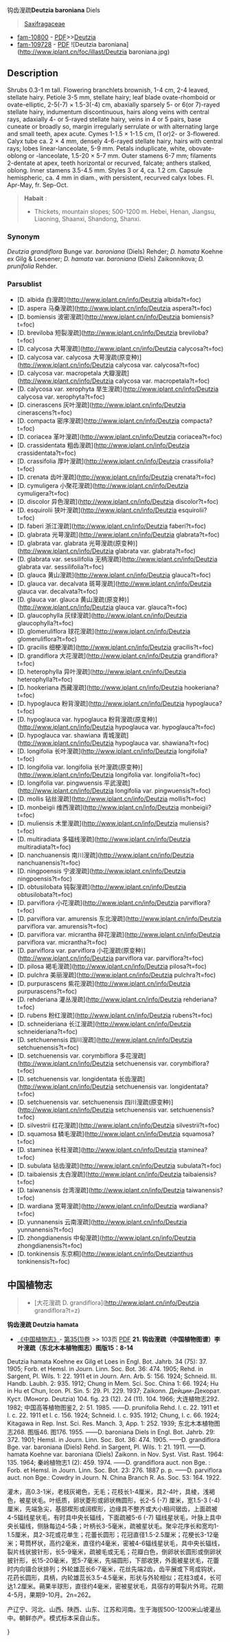 钩齿溲疏**Deutzia baroniana** Diels

> [Saxifragaceae](http://www.iplant.cn/info/Saxifragaceae?t=foc)
* [fam-10800](http://www.iplant.cn/foc/fam/10800) - [PDF](http://www.iplant.cn/foc/pdf/Saxifragaceae.pdf)>>[Deutzia](http://www.iplant.cn/info/Deutzia?t=foc)
* [fam-109728](http://www.iplant.cn/foc/fam/109728) - [PDF](http://www.iplant.cn/foc/pdf/Deutzia.pdf)
![Deutzia baroniana](http://www.iplant.cn/foc/illast/Deutzia baroniana.jpg)

## Description

Shrubs 0.3-1 m tall. Flowering branchlets brownish, 1-4 cm, 2-4 leaved, stellate hairy. Petiole 3-5 mm, stellate hairy; leaf blade ovate-rhomboid or ovate-elliptic, 2-5(-7) × 1.5-3(-4) cm, abaxially sparsely 5- or 6(or 7)-rayed stellate hairy, indumentum discontinuous, hairs along veins with central rays, adaxially 4- or 5-rayed stellate hairy, veins in 4 or 5 pairs, base cuneate or broadly so, margin irregularly serrulate or with alternating large and small teeth, apex acute. Cymes 1-1.5 × 1-1.5 cm, (1 or)2- or 3-flowered. Calyx tube ca. 2 × 4 mm, densely 4-6-rayed stellate hairy, hairs with central rays; lobes linear-lanceolate, 5-9 mm. Petals induplicate, white, obovate-oblong or -lanceolate, 1.5-20 × 5-7 mm. Outer stamens 6-7 mm; filaments 2-dentate at apex, teeth horizontal or recurved, falcate; anthers stalked, oblong. Inner stamens 3.5-4.5 mm. Styles 3 or 4, ca. 1.2 cm. Capsule hemispheric, ca. 4 mm in diam., with persistent, recurved calyx lobes. Fl. Apr-May, fr. Sep-Oct.


> **Habait** : 
>* Thickets, mountain slopes; 500-1200 m. Hebei, Henan, Jiangsu, Liaoning, Shaanxi, Shandong, Shanxi.

### Synonym
*Deutzia grandiflora* Bunge var. *baroniana* (Diels) Rehder; *D. hamata* Koehne ex Gilg & Loesener; *D. hamata* var. *baroniana* (Diels) Zaikonnikova; *D. prunifolia* Rehder.


### Parsublist

* [D.  albida  白溲疏](http://www.iplant.cn/info/Deutzia albida?t=foc)
* [D.  aspera  马桑溲疏](http://www.iplant.cn/info/Deutzia aspera?t=foc)
* [D.  bomiensis  波密溲疏](http://www.iplant.cn/info/Deutzia bomiensis?t=foc)
* [D.  breviloba  短裂溲疏](http://www.iplant.cn/info/Deutzia breviloba?t=foc)
* [D.  calycosa  大萼溲疏](http://www.iplant.cn/info/Deutzia calycosa?t=foc)
* [D.  calycosa var. calycosa  大萼溲疏(原变种)](http://www.iplant.cn/info/Deutzia calycosa var. calycosa?t=foc)
* [D.  calycosa var. macropetala  大瓣溲疏](http://www.iplant.cn/info/Deutzia calycosa var. macropetala?t=foc)
* [D.  calycosa var. xerophyta  旱生溲疏](http://www.iplant.cn/info/Deutzia calycosa var. xerophyta?t=foc)
* [D.  cinerascens  灰叶溲疏](http://www.iplant.cn/info/Deutzia cinerascens?t=foc)
* [D.  compacta  密序溲疏](http://www.iplant.cn/info/Deutzia compacta?t=foc)
* [D.  coriacea  革叶溲疏](http://www.iplant.cn/info/Deutzia coriacea?t=foc)
* [D.  crassidentata  粗齿溲疏](http://www.iplant.cn/info/Deutzia crassidentata?t=foc)
* [D.  crassifolia  厚叶溲疏](http://www.iplant.cn/info/Deutzia crassifolia?t=foc)
* [D.  crenata  齿叶溲疏](http://www.iplant.cn/info/Deutzia crenata?t=foc)
* [D.  cymuligera  小聚花溲疏](http://www.iplant.cn/info/Deutzia cymuligera?t=foc)
* [D.  discolor  异色溲疏](http://www.iplant.cn/info/Deutzia discolor?t=foc)
* [D.  esquirolii  狭叶溲疏](http://www.iplant.cn/info/Deutzia esquirolii?t=foc)
* [D.  faberi  浙江溲疏](http://www.iplant.cn/info/Deutzia faberi?t=foc)
* [D.  glabrata  光萼溲疏](http://www.iplant.cn/info/Deutzia glabrata?t=foc)
* [D.  glabrata var. glabrata  光萼溲疏(原变种)](http://www.iplant.cn/info/Deutzia glabrata var. glabrata?t=foc)
* [D.  glabrata var. sessilifolia  无柄溲疏](http://www.iplant.cn/info/Deutzia glabrata var. sessilifolia?t=foc)
* [D.  glauca  黄山溲疏](http://www.iplant.cn/info/Deutzia glauca?t=foc)
* [D.  glauca var. decalvata  斑萼溲疏](http://www.iplant.cn/info/Deutzia glauca var. decalvata?t=foc)
* [D.  glauca var. glauca  黄山溲疏(原变种)](http://www.iplant.cn/info/Deutzia glauca var. glauca?t=foc)
* [D.  glaucophylla  灰绿溲疏](http://www.iplant.cn/info/Deutzia glaucophylla?t=foc)
* [D.  glomeruliflora  球花溲疏](http://www.iplant.cn/info/Deutzia glomeruliflora?t=foc)
* [D.  gracilis  细梗溲疏](http://www.iplant.cn/info/Deutzia gracilis?t=foc)
* [D.  grandiflora  大花溲疏](http://www.iplant.cn/info/Deutzia grandiflora?t=foc)
* [D.  heterophylla  异叶溲疏](http://www.iplant.cn/info/Deutzia heterophylla?t=foc)
* [D.  hookeriana  西藏溲疏](http://www.iplant.cn/info/Deutzia hookeriana?t=foc)
* [D.  hypoglauca  粉背溲疏](http://www.iplant.cn/info/Deutzia hypoglauca?t=foc)
* [D.  hypoglauca var. hypoglauca  粉背溲疏(原变种)](http://www.iplant.cn/info/Deutzia hypoglauca var. hypoglauca?t=foc)
* [D.  hypoglauca var. shawiana  青城溲疏](http://www.iplant.cn/info/Deutzia hypoglauca var. shawiana?t=foc)
* [D.  longifolia  长叶溲疏](http://www.iplant.cn/info/Deutzia longifolia?t=foc)
* [D.  longifolia var. longifolia  长叶溲疏(原变种)](http://www.iplant.cn/info/Deutzia longifolia var. longifolia?t=foc)
* [D.  longifolia var. pingwuensis  平武溲疏](http://www.iplant.cn/info/Deutzia longifolia var. pingwuensis?t=foc)
* [D.  mollis  钻丝溲疏](http://www.iplant.cn/info/Deutzia mollis?t=foc)
* [D.  monbeigii  维西溲疏](http://www.iplant.cn/info/Deutzia monbeigii?t=foc)
* [D.  muliensis  木里溲疏](http://www.iplant.cn/info/Deutzia muliensis?t=foc)
* [D.  multiradiata  多辐线溲疏](http://www.iplant.cn/info/Deutzia multiradiata?t=foc)
* [D.  nanchuanensis  南川溲疏](http://www.iplant.cn/info/Deutzia nanchuanensis?t=foc)
* [D.  ningpoensis  宁波溲疏](http://www.iplant.cn/info/Deutzia ningpoensis?t=foc)
* [D.  obtusilobata  钝裂溲疏](http://www.iplant.cn/info/Deutzia obtusilobata?t=foc)
* [D.  parviflora  小花溲疏](http://www.iplant.cn/info/Deutzia parviflora?t=foc)
* [D.  parviflora var. amurensis  东北溲疏](http://www.iplant.cn/info/Deutzia parviflora var. amurensis?t=foc)
* [D.  parviflora var. micrantha  碎花溲疏](http://www.iplant.cn/info/Deutzia parviflora var. micrantha?t=foc)
* [D.  parviflora var. parviflora  小花溲疏(原变种)](http://www.iplant.cn/info/Deutzia parviflora var. parviflora?t=foc)
* [D.  pilosa  褐毛溲疏](http://www.iplant.cn/info/Deutzia pilosa?t=foc)
* [D.  pulchra  美丽溲疏](http://www.iplant.cn/info/Deutzia pulchra?t=foc)
* [D.  purpurascens  紫花溲疏](http://www.iplant.cn/info/Deutzia purpurascens?t=foc)
* [D.  rehderiana  灌丛溲疏](http://www.iplant.cn/info/Deutzia rehderiana?t=foc)
* [D.  rubens  粉红溲疏](http://www.iplant.cn/info/Deutzia rubens?t=foc)
* [D.  schneideriana  长江溲疏](http://www.iplant.cn/info/Deutzia schneideriana?t=foc)
* [D.  setchuenensis  四川溲疏](http://www.iplant.cn/info/Deutzia setchuenensis?t=foc)
* [D.  setchuenensis var. corymbiflora  多花溲疏](http://www.iplant.cn/info/Deutzia setchuenensis var. corymbiflora?t=foc)
* [D.  setchuenensis var. longidentata  长齿溲疏](http://www.iplant.cn/info/Deutzia setchuenensis var. longidentata?t=foc)
* [D.  setchuenensis var. setchuenensis  四川溲疏(原变种)](http://www.iplant.cn/info/Deutzia setchuenensis var. setchuenensis?t=foc)
* [D.  silvestrii  红花溲疏](http://www.iplant.cn/info/Deutzia silvestrii?t=foc)
* [D.  squamosa  鳞毛溲疏](http://www.iplant.cn/info/Deutzia squamosa?t=foc)
* [D.  staminea  长柱溲疏](http://www.iplant.cn/info/Deutzia staminea?t=foc)
* [D.  subulata  钻齿溲疏](http://www.iplant.cn/info/Deutzia subulata?t=foc)
* [D.  taibaiensis  太白溲疏](http://www.iplant.cn/info/Deutzia taibaiensis?t=foc)
* [D.  taiwanensis  台湾溲疏](http://www.iplant.cn/info/Deutzia taiwanensis?t=foc)
* [D.  wardiana  宽萼溲疏](http://www.iplant.cn/info/Deutzia wardiana?t=foc)
* [D.  yunnanensis  云南溲疏](http://www.iplant.cn/info/Deutzia yunnanensis?t=foc)
* [D.  zhongdianensis  中甸溲疏](http://www.iplant.cn/info/Deutzia zhongdianensis?t=foc)
* [D.  tonkinensis  东京桐](http://www.iplant.cn/info/Deutzianthus tonkinensis?t=foc)


## 中国植物志

> * [大花溲疏  D.  grandiflora](http://www.iplant.cn/info/Deutzia grandiflora?t=z)

**钩齿溲疏 Deutzia hamata**

* [《中国植物志》](http://www.iplant.cn/frps)- [第35(1)卷](http://www.iplant.cn/frps/vol/35(1)) >> 103页 [PDF](http://www.iplant.cn/frps/pdf/35(1)/103.PDF)
**21. 钩齿溲疏（中国植物图谱）李叶溲疏（东北木本植物图志）图版15：8-14**

Deutzia hamata Koehne ex Gilg et Loes in Engl. Bot. Jahrb. 34 (75): 37. 1905; Forb. et Hemsl. in Journ. Linn. Soc. Bot. 36: 474. 1905; Rehd. in Sargent, Pl. Wils. 1: 22. 1911 et in Journ. Arn. Arb. 5: 156. 1924; Schneid. Ill. Handb. Laubh. 2: 935. 1912; Chung in Mem. Sci. Soc. China 1: 66. 1924; Hu in Hu et Chun, Icon. Pl. Sin. 5: 29. Pl. 229. 1937; Zaikonn. Дейции-Декорат. Куст. (Моногр. Deutzia) 104. fig. 23 (12). 24 (11). 104. 1966; 大连植物志292. 1982; 中国高等植物图鉴2, 2: 51. 1985. ——D. prunifolia Rehd. l. c. 22. 1911 et l. c. 22. 1911 et l. c. 156. 1924; Schneid. l. c. 935. 1912; Chung, l. c. 66. 1924; Kitagawa in Rep. Inst. Sci. Res. Manch. 3, App. 1: 252. 1939; 东北木本植物图志268. 图版46. 图176. 1955. ——D. baroniana Diels in Engl. Bot. Jahrb. 29: 372. 1901; Hemsl. in Journ. Linn. Soc. Bot. 36: 474. 1905. ——D. grandiflora Bge. var. baroniana (Diels) Rehd. in Sargent, Pl. Wils. 1: 21. 1911. ——D. hamata Koehne var. baroniana (Diels) Zaikonn. in Nov. Syst. Vist. Rast. 1964: 135. 1964; 秦岭植物志1 (2): 459. 1974. ——D. grandiflora auct. non Bge. : Forb. et Hemsl. in Journ. Linn. Soc. Bot. 23: 276. 1887 p. p. ——D. parviflora auct. non Bge.: Cowdry in Journ. N. China Branch R. As. Soc. 53: 164. 1922.

灌木，高0.3-1米，老枝灰褐色，无毛；花枝长1-4厘米，具2-4叶，具棱，浅褐色，被星状毛。叶纸质，卵状菱形或卵状椭圆形，长2-5 (-7) 厘米，宽1.5-3 (-4) 厘米，先端急尖，基部楔形或阔楔形，边缘具不整齐或大小相间锯齿，上面疏被4-5辐线星状毛，有时具中央长辐线，下面疏被5-6 (-7) 辐线星状毛，叶脉上具中央长辐线，侧脉每边4-5条；叶柄长3-5毫米，疏被星状毛。聚伞花序长和宽均1-1.5厘米，具2-3花或花单生；花蕾长圆形；花冠直径1.5-2.5厘米；花梗长3-12毫米；萼筒杯状，高约2毫米，直径约4毫米，密被4-6辐线星状毛，具中央长辐线，裂片线状披针形，长5-9毫米，疏被毛或无毛；花瓣白色，倒卵状长圆形或倒卵状披针形，长15-20毫米，宽5-7毫米，先端圆形，下部收狭，外面被星状毛，花蕾时内向镊合状排列；外轮雄蕊长6-7毫米，花丝先端2齿，齿平展或下弯成钩状，花药长圆形，具柄，内轮雄蕊长3.5-4.5毫米，形状与外轮相似；花柱3或4，长可达1.2厘米。蒴果半球形，直径约4毫米，密被星状毛，具宿存的萼裂片外弯。花期4-5月，果期9-10月。2n=262。

产辽宁、河北、山西、陕西、山东、江苏和河南。生于海拔500-1200米山坡灌丛中。朝鲜亦产。模式标本采自山东。

}